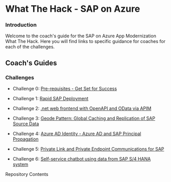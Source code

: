 # What The Hack - SAP on Azure
### Introduction

Welcome to the coach's guide for the SAP on Azure App Modernization What The Hack. Here you will find links to specific guidance for coaches for each of the challenges.


## Coach's Guides
### Challenges

- Challenge 0: [Pre-requisites - Get Set for Success](./00-prereqs.md) 

- Challenge 1: [Rapid SAP Deployment](./01-SAP-Auto-Deployment.md)

- Challenge 2: [.net web frontend with OpenAPI and OData via APIM](./02-OpenAPIAndOdata.mdd)

- Challenge 3: [Geode Pattern: Global Caching and Replication of SAP Source Data](./03-GeodePattern.md)

- Challenge 4: [Azure AD Identity - Azure AD and SAP Principal Propagation](./04-AzureADPrincipalPropagation.md)

- Challenge 5: [Private Link and Private Endpoint Communications for SAP](./05-PrivateLink.md)

- Challenge 6: [Self-service chatbot using data from SAP S/4 HANA system](./06-SAPChatbot.md)

Repository Contents
